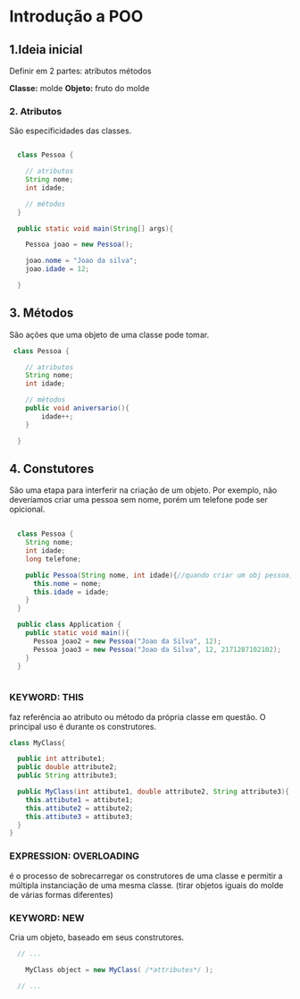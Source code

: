 # Introdução a POO

## 1.Ideia inicial

Definir em 2 partes:
  atributos
  métodos

**Classe:** molde
**Objeto:** fruto do molde

### 2. Atributos

São especificidades das classes.

```java

  class Pessoa {

    // atributos
    String nome;
    int idade;

    // métodos
  }

  public static void main(String[] args){

    Pessoa joao = new Pessoa();

    joao.nome = "Joao da silva";
    joao.idade = 12;

  }
```

## 3. Métodos

São ações que uma objeto de uma classe pode tomar.

```java
 class Pessoa {

    // atributos
    String nome;
    int idade;

    // métodos
    public void aniversario(){
        idade++;
    }

  }
```

## 4. Constutores

São uma etapa para interferir na criação de um objeto. Por exemplo, não deveríamos criar uma pessoa sem nome, porém um telefone pode ser opicional.

```java
  
  class Pessoa {
    String nome;
    int idade;
    long telefone;

    public Pessoa(String nome, int idade){//quando criar um obj pessoa, vai ter que ter isso. 
      this.nome = nome;
      this.idade = idade;
    }
  }

  public class Application {
    public static void main(){
      Pessoa joao2 = new Pessoa("Joao da Silva", 12);
      Pessoa joao3 = new Pessoa("Joao da Silva", 12, 2171287102102);
    }
  }
  

```

### KEYWORD: **THIS**

faz referência ao atributo ou método da própria classe em questão. O principal uso é durante os construtores.

```java
class MyClass{

  public int attribute1;
  public double attribute2;
  public String attribute3;

  public MyClass(int attibute1, double attribute2, String attribute3){
    this.attibute1 = attibute1;
    this.attibute2 = attibute2;
    this.attibute3 = attibute3;
  }
}
```

### EXPRESSION: **OVERLOADING**

é o processo de sobrecarregar os construtores de uma classe e permitir a múltipla instanciação de uma mesma classe. (tirar objetos iguais do molde de várias formas diferentes)

### KEYWORD: **NEW**

Cria um objeto, baseado em seus construtores.

```java
  // ...

    MyClass object = new MyClass( /*attributes*/ );

  // ...
```